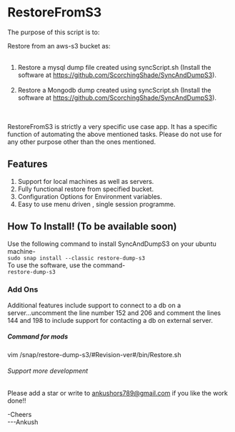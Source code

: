 # RestoreFromS3
The purpose of this script is to:

Restore from an aws-s3 bucket as:<br /><br />
1) Restore a mysql dump file created using syncScript.sh (Install the software at https://github.com/ScorchingShade/SyncAndDumpS3).<br /><br />
2) Restore a Mongodb dump created using syncScript.sh (Install the software at https://github.com/ScorchingShade/SyncAndDumpS3).
<br /><br /><br />

RestoreFromS3 is strictly a very specific use case app. It has a specific function of automating the above mentioned tasks.
Please do not use for any other purpose other than the ones mentioned.

## Features
1) Support for local machines as well as servers.
2) Fully functional restore from specified bucket.
3) Configuration Options for Environment variables.
4) Easy to use menu driven , single session programme.

## How To Install! (To be available soon)
Use the following command to install SyncAndDumpS3 on your ubuntu machine-<br>
`sudo snap install --classic restore-dump-s3`
<br>
To use the software, use the command-<br>
`restore-dump-s3`



### Add Ons
Additional features include support to connect to a db on a server...uncomment the line number 152 and 206 and comment the lines 144 and 198 to include support for contacting a db on external server.

##### Command for mods
vim /snap/restore-dump-s3/#Revision-ver#/bin/Restore.sh


###### Support more development
Please add a star or write to ankushors789@gmail.com if you like the work done!! 

-Cheers<br>
---Ankush




